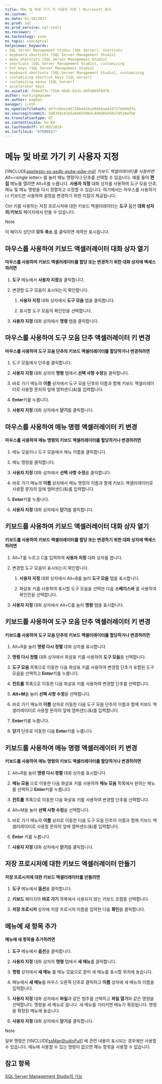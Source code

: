 ```yaml
---
title: 메뉴 및 바로 가기 키 사용자 지정 | Microsoft 문서
ms.custom: ''
ms.date: 01/19/2017
ms.prod: sql
ms.prod_service: sql-tools
ms.reviewer: ''
ms.technology: ssms
ms.topic: conceptual
helpviewer_keywords:
- SQL Server Management Studio [SQL Server], shortcuts
- keyboard shortcuts [SQL Server Management Studio]
- menu shortcuts [SQL Server Management Studio]
- shortcuts [SQL Server Management Studio], customizing
- hot keys [SQL Server Management Studio]
- keyboard shortcuts [SQL Server Management Studio], customizing
- customizing shortcut keys [SQL Server]
- customizing menus [SQL Server]
- accelerator keys
ms.assetid: fb4edf3c-71b6-4645-b1d1-ddfdd69f0d7b
author: markingmyname
ms.author: maghan
manager: jroth
ms.openlocfilehash: e57ce8ee145720b4434a39d16aa41d727bb04d7a
ms.sourcegitcommit: 5d839dc63a5abb65508dc498d0a95027d530afb6
ms.translationtype: HT
ms.contentlocale: ko-KR
ms.lasthandoff: 07/09/2019
ms.locfileid: "67680417"
---
```

# <a name="customize-menus-and-shortcut-keys"></a>메뉴 및 바로 가기 키 사용자 지정
[!INCLUDE[appliesto-ss-asdb-asdw-pdw-md](../includes/appliesto-ss-asdb-asdw-pdw-md.md)]
*키보드 액셀러레이터를 사용하면 Alt+\<single letter>* 를 눌러 메뉴 명령이나 단추를 선택할 수 있습니다. 예를 들어 **편집** 메뉴를 열려면 Alt+E를 누릅니다. **사용자 지정** 대화 상자를 사용하여 도구 모음 단추, 메뉴 및 메뉴 명령을 다시 정렬하고 수정할 수 있습니다. 여기에서는 마우스를 사용하거나 키보드만 사용하여 설정을 변경하기 위한 지침이 제공됩니다.  
  
Ctrl 키를 사용하는 저장 프로시저에 대한 키보드 액셀러레이터는 **도구** 옵션 **대화 상자의**/**키보드** 페이지에서 만들 수 있습니다.  
  
> [!NOTE]  
> 이 페이지 상단의 **모두 축소** 를 클릭하면 제목만 표시됩니다.  
  
## <a name="opening-the-keyboard-accelerator-dialog-box-using-the-mouse"></a>마우스를 사용하여 키보드 액셀러레이터 대화 상자 열기  
  
#### <a name="to-access-the-dialog-box-for-assigning-or-changing-a-keyboard-accelerator-using-the-mouse"></a>마우스를 사용하여 키보드 액셀러레이터를 할당 또는 변경하기 위한 대화 상자에 액세스하려면  
  
1.  **도구** 메뉴에서 **사용자 지정**을 클릭합니다.  
  
2.  변경할 도구 모음이 표시되는지 확인합니다.  
  
    1.  **사용자 지정** 대화 상자에서 **도구 모음** 탭을 클릭합니다.  
  
    2.  표시할 도구 모음의 확인란을 선택합니다.  
  
3.  **사용자 지정** 대화 상자에서 **명령** 탭을 클릭합니다.  
  
## <a name="changing-a-toolbar-buttons-accelerator-key-using-the-mouse"></a>마우스를 사용하여 도구 모음 단추 액셀러레이터 키 변경  
  
#### <a name="to-assign-or-change-a-toolbar-buttons-keyboard-accelerator-using-the-mouse"></a>마우스를 사용하여 도구 모음 단추의 키보드 액셀러레이터를 할당하거나 변경하려면  
  
1.  도구 모음에서 단추를 클릭합니다.  
  
2.  **사용자 지정** 대화 상자의 **명령** 탭에서 **선택 사항 수정**을 클릭합니다.  
  
3.  바로 가기 메뉴의 **이름** 상자에서 도구 모음 단추의 이름과 함께 키보드 액셀러레이터로 사용할 문자의 앞에 앰퍼샌드(&)를 입력합니다.  
  
4.  **Enter**키를 누릅니다.  
  
5.  **사용자 지정** 대화 상자에서 **닫기**를 클릭합니다.  
  
## <a name="changing-a-menu-commands-accelerator-key-using-the-mouse"></a>마우스를 사용하여 메뉴 명령 액셀러레이터 키 변경  
  
#### <a name="to-assign-or-change-a-menu-commands-keyboard-accelerator-using-the-mouse"></a>마우스를 사용하여 메뉴 명령의 키보드 액셀러레이터를 할당하거나 변경하려면  
  
1.  메뉴 모음이나 도구 모음에서 메뉴 이름을 클릭합니다.  
  
2.  메뉴 명령을 클릭합니다.  
  
3.  **사용자 지정** 대화 상자에서 **선택 사항 수정**을 클릭합니다.  
  
4.  바로 가기 메뉴의 **이름** 상자에서 메뉴 명령의 이름과 함께 키보드 액셀러레이터로 사용할 문자의 앞에 앰퍼샌드(&)를 입력합니다.  
  
5.  **Enter**키를 누릅니다.  
  
6.  **사용자 지정** 대화 상자에서 **닫기**를 클릭합니다.  
  
## <a name="opening-the-keyboard-accelerator-dialog-box-using-the-keyboard"></a>키보드를 사용하여 키보드 액셀러레이터 대화 상자 열기  
  
#### <a name="to-access-the-dialog-box-for-assigning-or-changing-a-keyboard-accelerator-using-the-keyboard"></a>키보드를 사용하여 키보드 액셀러레이터를 할당 또는 변경하기 위한 대화 상자에 액세스하려면  
  
1.  Alt+T를 누르고 C를 입력하여 **사용자 지정** 대화 상자를 엽니다.  
  
2.  변경할 도구 모음이 표시되는지 확인합니다.  
  
    1.  **사용자 지정** 대화 상자에서 Alt+B를 눌러 **도구 모음** 탭을 표시합니다.  
  
    2.  화살표 키를 사용하여 표시할 도구 모음을 선택한 다음 **스페이스바** 를 사용하여 확인란을 선택합니다.  
  
3.  **사용자 지정** 대화 상자에서 Alt+C를 눌러 **명령** 탭을 표시합니다.  
  
## <a name="changing-a-toolbar-buttons-accelerator-key-using-the-keyboard"></a>키보드를 사용하여 도구 모음 단추 액셀러레이터 키 변경  
  
#### <a name="to-assign-or-change-a-toolbar-buttons-keyboard-accelerator-using-the-keyboard"></a>키보드를 사용하여 도구 모음 단추의 키보드 액셀러레이터를 할당하거나 변경하려면  
  
1.  Alt+R을 눌러 **명령 다시 정렬** 대화 상자를 표시합니다.  
  
2.  **명령 다시 정렬** 대화 상자에서 화살표 키를 사용하여 **도구 모음**을 선택합니다.  
  
3.  **도구 모음** 목록으로 이동한 다음 화살표 키를 사용하여 변경할 단추가 포함된 도구 모음을 선택하고 **Enter**키를 누릅니다.  
  
4.  **컨트롤** 목록으로 이동한 다음 화살표 키를 사용하여 변경할 단추를 선택합니다.  
  
5.  **Alt+M**을 눌러 **선택 사항 수정**을 선택합니다.  
  
6.  바로 가기 메뉴의 **이름** 상자로 이동한 다음 도구 모음 단추의 이름과 함께 키보드 액셀러레이터로 사용할 문자의 앞에 앰퍼샌드(&)를 입력합니다.  
  
7.  **Enter**키를 누릅니다.  
  
8.  **닫기** 단추로 이동한 다음 **Enter**키를 누릅니다.  
  
## <a name="changing-a-menu-commands-accelerator-key-using-the-keyboard"></a>키보드를 사용하여 메뉴 명령 액셀러레이터 키 변경  
  
#### <a name="to-assign-or-change-a-menu-commands-keyboard-accelerator-using-the-keyboard"></a>키보드를 사용하여 메뉴 명령의 키보드 액셀러레이터를 할당하거나 변경하려면  
  
1.  Alt+R을 눌러 **명령 다시 정렬** 대화 상자를 표시합니다.  
  
2.  **메뉴 모음** 으로 이동한 다음 화살표 키를 사용하여 **메뉴 모음** 목록에서 원하는 메뉴를 선택하고 **Enter**키를 누릅니다.  
  
3.  **컨트롤** 목록으로 이동한 다음 화살표 키를 사용하여 변경할 단추를 선택합니다.  
  
4.  Alt+M을 눌러 **선택 사항 수정**을 선택합니다.  
  
5.  바로 가기 메뉴의 **이름** 상자로 이동한 다음 도구 모음 단추의 이름과 함께 키보드 액셀러레이터로 사용할 문자의 앞에 앰퍼샌드(&)를 입력합니다.  
  
6.  **Enter** 키를 누릅니다.  
  
7.  **사용자 지정** 대화 상자에서 **닫기**를 클릭합니다.  
  
## <a name="creating-a-keyboard-accelerator-for-a-stored-procedure"></a>저장 프로시저에 대한 키보드 액셀러레이터 만들기  
  
#### <a name="to-create-a-keyboard-accelerator-for-a-stored-procedure"></a>저장 프로시저에 대한 키보드 액셀러레이터를 만들려면  
  
1.  **도구** 메뉴에서 **옵션**을 클릭합니다.  
  
2.  **키보드** 페이지의 **바로 가기** 목록에서 사용되지 않는 키보드 조합을 선택합니다.  
  
3.  **저장 프로시저** 상자에 저장 프로시저 이름을 입력한 다음 **확인**을 클릭합니다.  
  
## <a name="adding-a-new-item-to-the-menu"></a>메뉴에 새 항목 추가  
  
#### <a name="to-add-a-new-item-to-the-menu"></a>메뉴에 새 항목을 추가하려면  
  
1.  **도구** 메뉴에서 **옵션**을 클릭합니다.  
  
2.  **사용자 지정** 대화 상자의 **명령** 탭에서 **새 메뉴**를 클릭합니다.  
  
3.  **명령** 상자에서 **새 메뉴** 를 메뉴 모음으로 끌어 새 메뉴를 표시할 위치에 놓습니다.  
  
4.  메뉴에서 **새 메뉴**를 마우스 오른쪽 단추로 클릭하고 **이름** 상자에 새 메뉴의 이름을 입력합니다.  
  
5.  **사용자 지정** 대화 상자에서 **파일**과 같은 범주를 선택하고 **파일 열기**와 같은 명령을 선택합니다. 명령을 새 메뉴로 끕니다. 새 메뉴를 가리키면 메뉴가 확장됩니다. 명령을 확장된 메뉴에 놓습니다.  
  
6.  **사용자 지정** 대화 상자에서 **닫기**를 클릭합니다.  
  
> [!NOTE]  
> 일부 명령은 [!INCLUDE[ssManStudioFull](../includes/ssmanstudiofull-md.md)] 에 관련 내용이 표시되는 경우에만 사용할 수 있습니다. 메뉴에 사용할 수 있는 명령이 없으면 메뉴 항목을 사용할 수 없습니다.  
  
## <a name="see-also"></a>참고 항목  
[SQL Server Management Studio의 기능](../ssms/features-in-sql-server-management-studio.md)  
  
